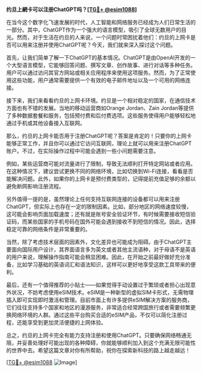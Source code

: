 **约旦上網卡可以注册ChatGPT吗？[[TG💪+ @esim1088](https://t.me/s/esim1088)]**

在当今这个数字化飞速发展的时代，人工智能和网络服务已经成为人们日常生活的一部分。其中，ChatGPT作为一个强大的语言模型，吸引了全球无数用户的目光。然而，对于生活在约旦的人来说，一个问题时常困扰着他们：约旦的上网卡是否可以用来注册并使用ChatGPT呢？今天，我们就来深入探讨这个问题。

首先，让我们简单了解一下ChatGPT的基本情况。ChatGPT是由OpenAI开发的一个大型语言模型，它能够回答问题、撰写文章、创作故事、进行对话等多种任务。用户可以通过访问其官方网站或相关应用程序来使用这项服务。然而，为了正常使用这些功能，用户通常需要提供一个有效的电子邮件地址以及一个可用的网络连接。

接下来，我们来看看约旦的上网卡环境。约旦是一个相对稳定的国家，在通信技术方面也有不错的发展。当地的移动运营商如Orange Jordan、Zain Jordan等提供了多种数据套餐和服务，包括预付费和后付费选项。这些服务使得用户能够轻松地通过手机或其他设备接入互联网。

那么，约旦的上网卡能否用于注册ChatGPT呢？答案是肯定的！只要你的上网卡能够正常工作，并且你可以通过它访问互联网，理论上就可以用来注册ChatGPT账户。不过，在实际操作过程中可能会遇到一些小问题需要注意。

例如，某些运营商可能对流量进行了限制，导致无法顺利打开特定网站或者应用。在这种情况下，建议尝试更换不同的网络环境，比如切换到Wi-Fi连接，看看是否能解决问题。此外，如果你的上网卡是预付费类型的，记得提前充值足够的余额以避免断网影响注册流程。

另外值得一提的是，虽然理论上任何支持互联网连接的设备都可以用来注册ChatGPT，但实际上也存在一定的限制因素。比如，部分地区的网络速度较慢，这可能会影响页面加载速度；还有就是账号安全验证环节，有时候需要接收短信验证码，而某些国家的手机号码在国外可能会遇到接收不到短信的情况。因此，选择稳定可靠的网络条件是非常重要的。

当然，除了考虑技术层面的因素外，文化差异也可能成为阻碍。由于ChatGPT主要面向国际用户设计，其界面语言多为英文或者其他主流语种，对于母语不是英语的用户来说，理解操作指南可能会稍显困难。因此，在开始之前最好做好充分准备，比如学习基础的英语词汇和语法知识，这样可以更好地享受这款工具带来的便利。

最后，还有一个值得推荐的小贴士——如果觉得手动设置过于繁琐或者担心出现意外状况，不妨考虑使用eSIM技术。eSIM是一种新型的虚拟SIM卡形式，无需物理插入即可实现即时激活和管理。目前市面上有许多提供eSIM解决方案的服务商，它们往往支持多个国家和地区的漫游服务，非常适合经常跨国旅行或者需要频繁更换网络环境的人群。通过这些平台购买合适的eSIM产品，不仅可以简化注册过程，还能享受到更加灵活便捷的上网体验。

总之，约旦的上网卡完全有能力支持注册和使用ChatGPT。只要确保网络畅通无阻，并妥善处理好可能出现的各种障碍，你就能够顺利加入到这个充满无限可能性的世界中去。希望这篇文章对你有所帮助，祝你在探索新科技的路上越走越远！

[[TG💪+ @esim1088](https://t.me/s/esim1088) ![Image](https://i.postimg.cc/4NQfJmqS/Snipaste-2025-05-13-00-14-12.png)]